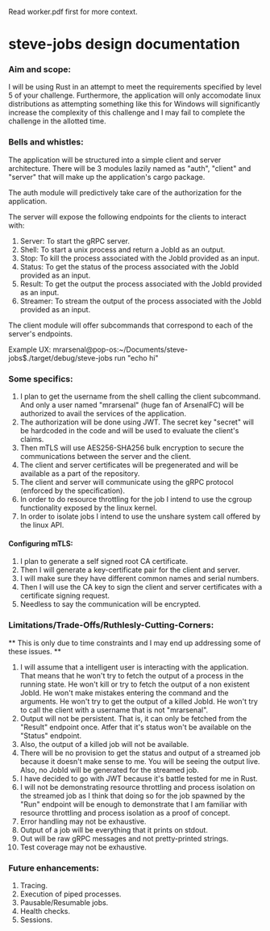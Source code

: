 Read worker.pdf first for more context.

# steve-jobs design documentation

### Aim and scope:

I will be using Rust in an attempt to meet the requirements specified by level 5 of your challenge. Furthermore, the application will only accomodate linux distributions as attempting something like this for Windows will significantly increase the complexity of this challenge and I may fail to complete the challenge in the allotted time.

### Bells and whistles:

The application will be structured into a simple client and server architecture. There will be 3 modules lazily named as "auth", "client" and "server" that will make up the application's cargo package.

The auth module will predictively take care of the authorization for the application.

The server will expose the following endpoints for the clients to interact with:

1) Server: To start the gRPC server.
2) Shell: To start a unix process and return a JobId as an output.
3) Stop: To kill the process associated with the JobId provided as an input.
4) Status: To get the status of the process associated with the JobId provided as an input.
5) Result: To get the output the process associated with the JobId provided as an input.
6) Streamer: To stream the output of the process associated with the JobId provided as an input.

The client module will offer subcommands that correspond to each of the server's endpoints.

Example UX: mrarsenal@pop-os:~/Documents/steve-jobs$./target/debug/steve-jobs run "echo hi"

### Some specifics:

1) I plan to get the username from the shell calling the client subcommand. And only a user named "mrarsenal" (huge fan of ArsenalFC) will be authorized to avail the services of the application.
2) The authorization will be done using JWT. The secret key "secret" will be hardcoded in the code and will be used to evaluate the client's claims.
3) Then mTLS will use AES256-SHA256 bulk encryption to secure the communications between the server and the client.
4) The client and server certificates will be pregenerated and will be available as a part of the repository.
5) The client and server will communicate using the gRPC protocol (enforced by the specification).
6) In order to do resource throttling for the job I intend to use the cgroup functionality exposed by the linux kernel.
7) In order to isolate jobs I intend to use the unshare system call offered by the linux API.

#### Configuring mTLS:
1) I plan to generate a self signed root CA certificate.
2) Then I will generate a key-certificate pair for the client and server.
3) I will make sure they have different common names and serial numbers.
4) Then I will use the CA key to sign the client and server certificates with a certificate signing request.
5) Needless to say the communication will be encrypted.


### Limitations/Trade-Offs/Ruthlesly-Cutting-Corners:
** This is only due to time constraints and I may end up addressing some of these issues. **

1) I will assume that a intelligent user is interacting with the application. That means that he won't try to fetch the output of a process in the running state. He won't kill or try to fetch the output of a non existent JobId. He won't make mistakes entering the command and the arguments. He won't try to get the output of a killed JobId. He won't try to call the client with a username that is not "mrarsenal".
2) Output will not be persistent. That is, it can only be fetched from the "Result" endpoint once. Atfer that it's status won't be available on the "Status" endpoint.
3) Also, the output of a killed job will not be available.
4) There will be no provision to get the status and output of a streamed job because it doesn't make sense to me. You will be seeing the output live. Also, no JobId will be generated for the streamed job.
5) I have decided to go with JWT because it's battle tested for me in Rust.
6) I will not be demonstrating resource throttling and process isolation on the streamed job as I think that doing so for the job spawned by the "Run" endpoint will be enough to demonstrate that I am familiar with resource throttling and process isolation as a proof of concept.
7) Error handling may not be exhaustive.
8) Output of a job will be everything that it prints on stdout.
9) Out will be raw gRPC messages and not pretty-printed strings.
10) Test coverage may not be exhaustive.


### Future enhancements:

1) Tracing.
2) Execution of piped processes.
3) Pausable/Resumable jobs.
4) Health checks.
5) Sessions.
